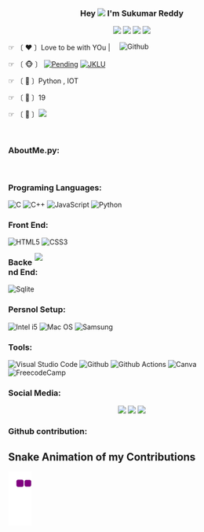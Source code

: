 ### <p align="center">Hey <img src="https://media.giphy.com/media/hvRJCLFzcasrR4ia7z/giphy.gif" width="25"> I'm Sukumar Reddy</p>


 <p align="center">
  <a href="#"> <img src="assets/2.gif"><a/>
  <a href="#"><img src="assets/8.gif"><a/>
  <a href="#"><img src="assets/0.gif"><a/>
  <a href="#"><img src="assets/6.gif"><a/>
</p>
	  
<img width="55%" align="right" alt="Github" src="https://raw.githubusercontent.com/onimur/.github/master/.resources/git-header.svg" />

☞ 〔 ❤ 〕Love to be with YOu | 

☞ 〔 🐵 〕 <a href="">![Pending](https://img.shields.io/badge/Team-%40pending-brightgreen)</a> <a href="https://www.jklu.edu.in">![JKLU](https://img.shields.io/badge/Student-%40JKLU-red)</a>

☞ 〔 🐼 〕Python , IOT

☞ 〔 👦 〕19


☞ 〔 👀 〕![](https://komarev.com/ghpvc/?username=SukumarReddy2115&color=dc143c)

<br>

### AboutMe.py:

```
	  
```


### Programing Languages:

![C](https://img.shields.io/badge/c-%2300599C.svg?style=for-the-badge&logo=c&logoColor=white) ![C++](https://img.shields.io/badge/c++-%2300599C.svg?style=for-the-badge&logo=c%2B%2B&logoColor=white) ![JavaScript](https://img.shields.io/badge/javascript-%23323330.svg?style=for-the-badge&logo=javascript&logoColor=%23F7DF1E) ![Python](https://img.shields.io/badge/Python-FFD43B?style=for-the-badge&logo=python&logoColor=blue)


<!-- <p align="right" width="50%"> <a href="#"><img width="450" src="https://c.tenor.com/DBqjevyA2o4AAAAd/bongo-cat-codes.gif"  /></a></p>-->


### Front End:

![HTML5](https://img.shields.io/badge/html5-%23E34F26.svg?style=for-the-badge&logo=html5&logoColor=white) ![CSS3](https://img.shields.io/badge/css3-%231572B6.svg?style=for-the-badge&logo=css3&logoColor=white)

<!-- ![Bootstrap](https://img.shields.io/badge/bootstrap-%23563D7C.svg?style=for-the-badge&logo=bootstrap&logoColor=white) -->

<!--  GIf -->
<a href="#"><img width="450" align="right" src="https://github.com/SukumarReddy2115/SukumarReddy2115/blob/main/.github/workflows/programmer.mp4"  /></a>


### Backend End:

![Sqlite](https://img.shields.io/badge/MySQL-005C84?style=for-the-badge&logo=mysql&logoColor=white)

	  
### Persnol Setup:

![Intel i5](https://img.shields.io/badge/Intel%20Core_i5_10th-0071C5?style=for-the-badge&logo=intel&logoColor=white) ![Mac OS](https://img.shields.io/badge/mac%20os-000000?style=for-the-badge&logo=macos&logoColor=F0F0F0) ![Samsung](https://img.shields.io/badge/Samsung-%231428A0.svg?style=for-the-badge&logo=samsung&logoColor=white)

### Tools:

![Visual Studio Code](https://img.shields.io/badge/Visual%20Studio%20Code-0078d7.svg?style=for-the-badge&logo=visual-studio-code&logoColor=white) ![Github](https://img.shields.io/badge/GitHub-100000?style=for-the-badge&logo=github&logoColor=white) ![Github Actions](https://img.shields.io/badge/Google_chrome-4285F4?style=for-the-badge&logo=Google-chrome&logoColor=white) ![Canva](https://img.shields.io/badge/Canva-%2300C4CC.svg?&style=for-the-badge&logo=Canva&logoColor=white) ![FreecodeCamp](https://img.shields.io/badge/freecodecamp-27273D?style=for-the-badge&logo=freecodecamp&logoColor=white)
	 

### Social Media:
 <p align="center">
  <a href="https://www.linkedin.com/in/godala-sukumar-reddy/"><img src="https://img.icons8.com/fluency/50/000000/linkedin.png"/><a/>
  <a href="https://github.com/SukumarReddy2115/"><img src="https://img.icons8.com/fluency/50/000000/github.png"/><a/>
  <a href="mailto:godalareddy@jklu.edu.in?subject=Github profile Visit"><img src="https://img.icons8.com/fluency/48/000000/gmail-new.png"/><a/>
</p>

### Github contribution:
	  
## Snake Animation of my Contributions
	  
![snake gif](https://github.com/SukumarReddy2115/SukumarReddy2115/blob/output/github-contribution-grid-snake.gif)
	  
	  
    

